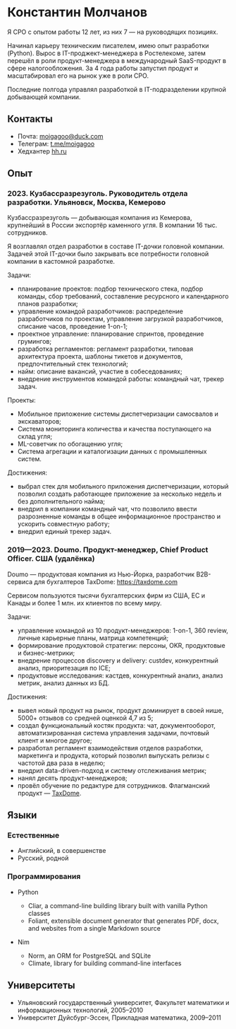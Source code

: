 # Константин Молчанов

Я CPO с опытом работы 12 лет, из них 7 — на руководящих позициях.

Начинал карьеру техническим писателем, имею опыт разработки (Python). Вырос в IT-проджект-менеджера в Ростелекоме, затем перешёл в роли продукт-менеджера в международный SaaS-продукт в сфере налогообложения. За 4 года работы запустил продукт и масштабировал его на рынок уже в роли CPO.

Последние полгода управлял разработкой в IT-подразделении крупной добывающей компании.


## Контакты

-   Почта: [moigagoo@duck.com](mailto:moigagoo@duck.com)
-   Телеграм: [t.me/moigagoo](https://t.me/moigagoo)
-   Хедхантер [hh.ru](https://ulyanovsk.hh.ru/resume/71130c32ff00e508240039ed1f646e644f7339)


## Опыт

### 2023. Кузбассразрезуголь. Руководитель отдела разработки. Ульяновск, Москва, Кемерово

Кузбассразрезуголь — добывающая компания из Кемерова, крупнейший в России экспортёр каменного угля. В компании 16 тыс. сотрудников.

Я возглавлял отдел разработки в составе IT-дочки головной компании. Задачей этой IT-дочки было закрывать все потребности головной компании в кастомной разработке.

Задачи:

-   планирование проектов: подбор технического стека, подбор команды, сбор требований, составление ресурсного и календарного планов разработки;
-   управление командой разработчиков: распределение разработчиков по проектам, управление загрузкой разработчиков, списание часов, проведение 1-on-1;
-   проектное управление: планирование спринтов, проведение грумингов;
-   разработка регламентов: регламент разработки, типовая архитектура проекта, шаблоны тикетов и документов, предпочтительный стек технологий;
-   найм: описание вакансий, участие в собеседованиях;
-   внедрение инструментов командой работы: командный чат, трекер задач.

Проекты:

-   Мобильное приложение системы диспетчеризации самосвалов и экскаваторов;
-   Система мониторинга количества и качества поступающего на склад угля;
-   ML-советчик по обогащению угля;
-   Система агрегации и каталогизации данных с промышленных систем.

Достижения:

-   выбрал стек для мобильного приложения диспетчеризации, который позволил создать работающее приложение за несколько недель и без дополнительного найма;
-   внедрил в компании командный чат, что позволило ввести разрозненные команды в общее информационное пространство и ускорить совместную работу;
-   внедрил единый трекер задач.


### 2019—2023. Doumo. Продукт-менеджер, Chief Product Officer. США (удалёнка)

Doumo — продуктовая компания из Нью-Йорка, разработчик B2B-сервиса для бухгалтеров TaxDome: https://taxdome.com

Сервисом пользуются тысячи бухгалтерских фирм из США, ЕС и Канады и более 1 млн. их клиентов по всему миру.

Задачи:
- управление командой из 10 продукт-менеджеров: 1-on-1, 360 review, личные карьерные планы, матрица компетенций;
- формирование продуктовой стратегии: персоны, OKR, продуктовые и бизнес-метрики;
- внедрение процессов discovery и delivery: custdev, конкурентный анализ, приоритезация по ICE;
- продуктовые исследования: кастдев, конкурентный анализ, анализ метрик, анализ данных из БД.

Достижения:
- вывел новый продукт на рынок, продукт доминирует в своей нише, 5000+ отзывов со средней оценкой 4,7 из 5;
- создал функциональный костяк продукта: чат, документооборот, автоматизированная система управления задачами, почтовый клиент и многое другое;
- разработал регламент взаимодействия отделов разработки, маркетинга и продукта, который позволил выпускать релизы с частотой два раза в неделю;
- внедрил data-driven-подход и систему отслеживания метрик;
- нанял десять продукт-менеджеров;
- провёл обучение по редактуре для сотрудников.
Флагманский продукт — [TaxDome](https://taxdome.com).


## Языки

### Естественные

-   Английский, в совершенстве
-   Русский, родной


### Программирования

-   Python
    -   Cliar, a command-line building library built with vanilla Python classes
    -   Foliant, extensible document generator that generates PDF, docx, and websites from a single Markdown source

-   Nim
    -   Norm, an ORM for PostgreSQL and SQLite
    -   Climate,  library for building command-line interfaces


## Университеты

-   Ульяновский государственный университет, Факультет математики и информационных технологий, 2005–2010
-   Университет Дуйсбург-Эссен, Прикладная математика, 2009–2011

